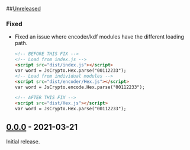 ##[Unreleased]
### Fixed
- Fixed an issue where encoder/kdf modules have the different loading path.  
  ```html
  <!-- BEFORE THIS FIX -->
  <!-- Load from index.js -->
  <script src="dist/index.js"></script>
  var word = JsCrypto.Hex.parse("00112233");
  <!-- Load from individual modules -->
  <script src="dist/encoder/Hex.js"></script>
  var word = JsCrypto.encode.Hex.parse("00112233");
  
  <!-- AFTER THIS FIX -->
  <script src="dist/Hex.js"></script>
  var word = JsCrypto.Hex.parse("00112233");
  ```

## [0.0.0] - 2021-03-21
Initial release.

[Unreleased]: https://github.com/Hinaser/jscrypto/compare/v0.0.0...v0.0.1
[0.0.0]: https://github.com/Hinaser/jscrypto/releases/tag/v0.0.0